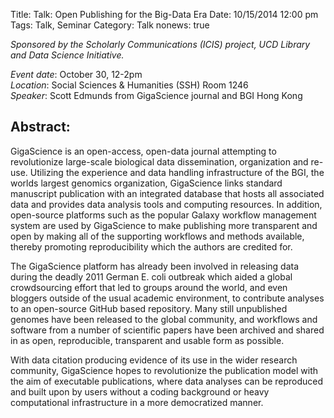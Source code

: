 Title: Talk: Open Publishing for the Big-Data Era
Date: 10/15/2014 12:00 pm
Tags: Talk, Seminar
Category: Talk
nonews: true

*Sponsored by the Scholarly Communications (ICIS) project, UCD Library and Data Science Initiative.*

*Event date*: October 30, 12-2pm    
*Location*: Social Sciences & Humanities (SSH) Room 1246    
*Speaker*: Scott Edmunds from GigaScience journal and BGI Hong Kong    

## Abstract:

GigaScience is an open-access, open-data journal attempting to revolutionize large-scale biological data dissemination, organization and re-use. Utilizing the experience and data handling infrastructure of the BGI, the worlds largest genomics organization, GigaScience links standard manuscript publication with an integrated database that hosts all associated data and provides data analysis tools and computing resources. In addition, open-source platforms such as the popular Galaxy workflow management system are used by GigaScience to make publishing more transparent and open by making all of the supporting workflows and methods available, thereby promoting reproducibility which the authors are credited for.

The GigaScience platform has already been involved in releasing data during the deadly 2011 German E. coli outbreak which aided a global crowdsourcing effort that led to groups around the world, and even bloggers outside of the usual academic environment, to contribute analyses to an open-source GitHub based repository. Many still unpublished genomes have been released to the global community, and workflows and software from a number of scientific papers have been archived and shared in as open, reproducible, transparent and usable form as possible.

With data citation producing evidence of its use in the wider research community, GigaScience hopes to revolutionize the publication model with the aim of executable publications, where data analyses can be reproduced and built upon by users without a coding background or heavy computational infrastructure in a more democratized manner.

